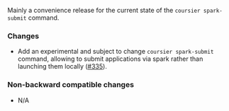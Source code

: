 Mainly a convenience release for the current state of the `coursier spark-submit` command.

### Changes

* Add an experimental and subject to change `coursier spark-submit` command, allowing to submit applications via spark rather than launching them locally ([#335]).

[#335]: https://github.com/alexarchambault/coursier/pull/335

### Non-backward compatible changes

* N/A
